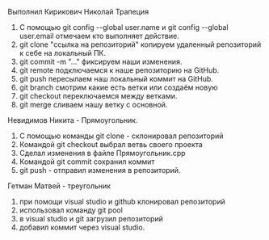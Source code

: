 Выполнил Кирикович Николай Трапеция
1. С помощью git config --global user.name и  git config --global user.email отмечаем кто выполняет действие.
2. git clone "ссылка на репозиторий" копируем удаленный репозиторий к себе на локальный ПК.
3. git commit -m "..." фиксируем наши изменения.
4. git remote  подключаемся к наше репозиторию на GitHub.
5. git push пересылаем наш локальный коммит на GitHub.
6. git branch смотрим какие есть ветки или создаём новую
7. git checkout переключаемся между ветками.
8. git merge сливаем нашу ветку с основной.

Невидимов Никита - Прямоугольник.
1. С помощью команды git clone - склонировал репозиторий
2. Командой git checkout выбрал ветвь своего проекта
3. Сделал изменения в файле Прямоугольник.cpp
4. Командой git commit сохранил коммит
5. git push - отправил изменения в репозиторий.

Гетман Матвей - треугольник 
1. при помощи visual studio и github клонировал репозиторий
2. использовал команду git pool
3. в visual studio и git загрузил репозиторий
4. добавил коммит через visual studio.
